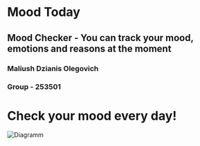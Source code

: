 # Mood Today
## Mood Checker - You can track your mood, emotions and reasons at the moment
### Maliush Dzianis Olegovich
### Group - 253501

# Check your mood every day!
![Diagramm](https://github.com/user-attachments/assets/dbe4f67d-048b-4e4a-8338-09c8573ae6a5)
